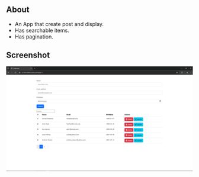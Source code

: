 ## About
 * An App that create post and display.
 * Has searchable items.
 * Has pagination.
## Screenshot
![alt text](https://github.com/No-Spacing/livewireCrud/blob/main/screenshot/sc1.png)
